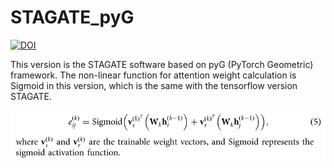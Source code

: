 # STAGATE_pyG
[![DOI](https://zenodo.org/badge/398185411.svg)](https://zenodo.org/badge/latestdoi/398185411)

This version is the STAGATE software based on pyG (PyTorch Geometric) framework. The non-linear function for attention weight calculation is Sigmoid in this version, which is the same with the tensorflow version STAGATE.

![](https://github.com/QIFEIDKN/STAGATE_pyG-Sigmoid/blob/main/STAGATE_Sigmoid.png)

